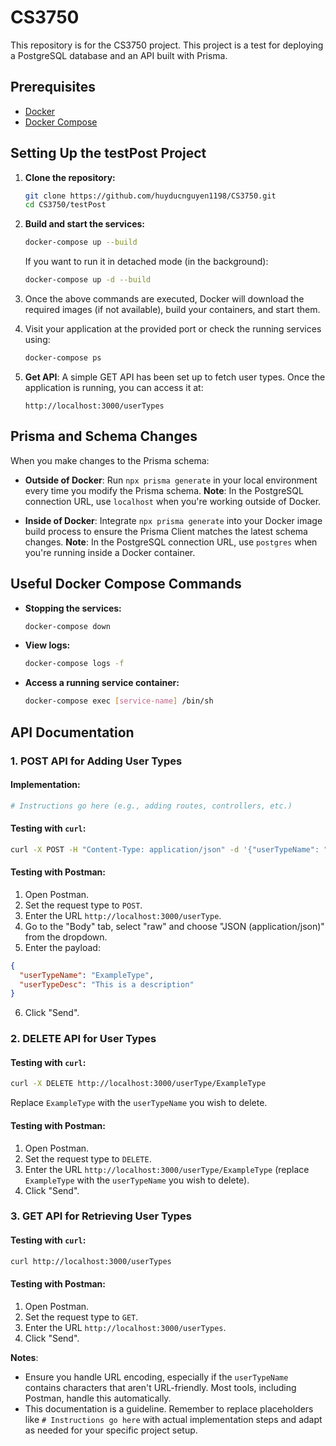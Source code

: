 # CS3750

This repository is for the CS3750 project. This project is a test for deploying a PostgreSQL database and an API built with Prisma.

## Prerequisites

- [Docker](https://www.docker.com/get-started)
- [Docker Compose](https://docs.docker.com/compose/install/)

## Setting Up the testPost Project

1. **Clone the repository:**
    ```bash
    git clone https://github.com/huyducnguyen1198/CS3750.git
    cd CS3750/testPost
    ```

2. **Build and start the services:**
    ```bash
    docker-compose up --build
    ```
    If you want to run it in detached mode (in the background):
    ```bash
    docker-compose up -d --build
    ```

3. Once the above commands are executed, Docker will download the required images (if not available), build your containers, and start them.

4. Visit your application at the provided port or check the running services using:
    ```bash
    docker-compose ps
    ```

5. **Get API**: A simple GET API has been set up to fetch user types. Once the application is running, you can access it at:
    ```
    http://localhost:3000/userTypes
    ```

## Prisma and Schema Changes

When you make changes to the Prisma schema:

- **Outside of Docker**: Run `npx prisma generate` in your local environment every time you modify the Prisma schema. 
    **Note**: In the PostgreSQL connection URL, use `localhost` when you're working outside of Docker.

- **Inside of Docker**: Integrate `npx prisma generate` into your Docker image build process to ensure the Prisma Client matches the latest schema changes.
    **Note**: In the PostgreSQL connection URL, use `postgres` when you're running inside a Docker container.

## Useful Docker Compose Commands

- **Stopping the services:**
    ```bash
    docker-compose down
    ```

- **View logs:**
    ```bash
    docker-compose logs -f
    ```

- **Access a running service container:**
    ```bash
    docker-compose exec [service-name] /bin/sh
    ```

## API Documentation

### 1. POST API for Adding User Types

#### Implementation:
```bash
# Instructions go here (e.g., adding routes, controllers, etc.)
```

#### Testing with `curl`:
```bash
curl -X POST -H "Content-Type: application/json" -d '{"userTypeName": "ExampleType", "userTypeDesc": "This is a description"}' http://localhost:3000/userType
```

#### Testing with Postman:
1. Open Postman.
2. Set the request type to `POST`.
3. Enter the URL `http://localhost:3000/userType`.
4. Go to the "Body" tab, select "raw" and choose "JSON (application/json)" from the dropdown.
5. Enter the payload:
```json
{
  "userTypeName": "ExampleType",
  "userTypeDesc": "This is a description"
}
```
6. Click "Send".

### 2. DELETE API for User Types

#### Testing with `curl`:
```bash
curl -X DELETE http://localhost:3000/userType/ExampleType
```
Replace `ExampleType` with the `userTypeName` you wish to delete.

#### Testing with Postman:
1. Open Postman.
2. Set the request type to `DELETE`.
3. Enter the URL `http://localhost:3000/userType/ExampleType` (replace `ExampleType` with the `userTypeName` you wish to delete).
4. Click "Send".

### 3. GET API for Retrieving User Types

#### Testing with `curl`:
```bash
curl http://localhost:3000/userTypes
```

#### Testing with Postman:
1. Open Postman.
2. Set the request type to `GET`.
3. Enter the URL `http://localhost:3000/userTypes`.
4. Click "Send".

**Notes**:
- Ensure you handle URL encoding, especially if the `userTypeName` contains characters that aren't URL-friendly. Most tools, including Postman, handle this automatically.
- This documentation is a guideline. Remember to replace placeholders like `# Instructions go here` with actual implementation steps and adapt as needed for your specific project setup.
